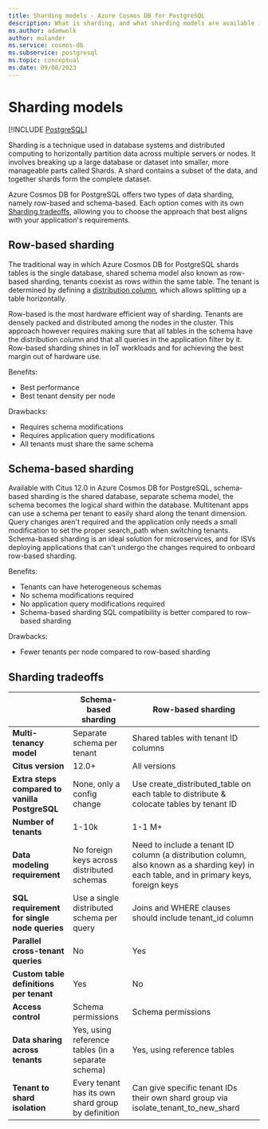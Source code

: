 ```yaml
---
title: Sharding models - Azure Cosmos DB for PostgreSQL
description: What is sharding, and what sharding models are available in Azure Cosmos DB for PostgreSQL
ms.author: adamwolk
author: mulander
ms.service: cosmos-db
ms.subservice: postgresql
ms.topic: conceptual
ms.date: 09/08/2023
---
```


# Sharding models

[!INCLUDE [PostgreSQL](../includes/appliesto-postgresql.md)]

Sharding is a technique used in database systems and distributed computing to horizontally partition data across multiple servers or nodes. It involves breaking up a large database or dataset into smaller, more manageable parts called Shards. A shard contains a subset of the data, and together shards form the complete dataset.

Azure Cosmos DB for PostgreSQL offers two types of data sharding, namely row-based and schema-based. Each option comes with its own [Sharding tradeoffs](#sharding-tradeoffs), allowing you to choose the approach that best aligns with your application's requirements.

## Row-based sharding

The traditional way in which Azure Cosmos DB for PostgreSQL shards tables is the single database, shared schema model also known as row-based sharding, tenants coexist as rows within the same table. The tenant is determined by defining a [distribution column](./concepts-nodes.md#distribution-column), which allows splitting up a table horizontally.

Row-based is the most hardware efficient way of sharding. Tenants are densely packed and distributed among the nodes in the cluster. This approach however requires making sure that all tables in the schema have the distribution column and that all queries in the application filter by it. Row-based sharding shines in IoT workloads and for achieving the best margin out of hardware use.

Benefits:

* Best performance
* Best tenant density per node

Drawbacks:

* Requires schema modifications
* Requires application query modifications
* All tenants must share the same schema

## Schema-based sharding

Available with Citus 12.0 in Azure Cosmos DB for PostgreSQL, schema-based sharding is the shared database, separate schema model, the schema becomes the logical shard within the database. Multitenant apps can use a schema per tenant to easily shard along the tenant dimension. Query changes aren't required and the application only needs a small modification to set the proper search_path when switching tenants. Schema-based sharding is an ideal solution for microservices, and for ISVs deploying applications that can't undergo the changes required to onboard row-based sharding.

Benefits:

* Tenants can have heterogeneous schemas
* No schema modifications required
* No application query modifications required
* Schema-based sharding SQL compatibility is better compared to row-based sharding

Drawbacks:

* Fewer tenants per node compared to row-based sharding

## Sharding tradeoffs

| | Schema-based sharding | Row-based sharding |
| --- | --- | --- |
| **Multi-tenancy model** | Separate schema per tenant | Shared tables with tenant ID columns |
| **Citus version** | 12.0+ | All versions |
| **Extra steps compared to vanilla PostgreSQL** | None, only a config change | Use create_distributed_table on each table to distribute & colocate tables by tenant ID |
| **Number of tenants** | 1-10k | 1-1 M+ |
| **Data modeling requirement** | No foreign keys across distributed schemas | Need to include a tenant ID column (a distribution column, also known as a sharding key) in each table, and in primary keys, foreign keys |
| **SQL requirement for single node queries** | Use a single distributed schema per query | Joins and WHERE clauses should include tenant_id column |
| **Parallel cross-tenant queries** | No | Yes |
| **Custom table definitions per tenant** | Yes | No |
| **Access control** | Schema permissions | Schema permissions |
| **Data sharing across tenants** | Yes, using reference tables (in a separate schema) | Yes, using reference tables |
| **Tenant to shard isolation** | Every tenant has its own shard group by definition | Can give specific tenant IDs their own shard group via isolate_tenant_to_new_shard |
